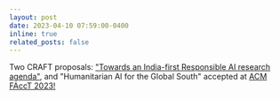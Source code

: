 ```yaml
---
layout: post
date: 2023-04-10 07:59:00-0400
inline: true
related_posts: false
---
```


Two CRAFT proposals: ["Towards an India-first Responsible AI research agenda"](https://sites.google.com/view/raiindiacraftfacct2023/home), and "Humanitarian AI for the Global South" accepted at [ACM FAccT 2023!](https://facctconference.org/2023/index.html)
